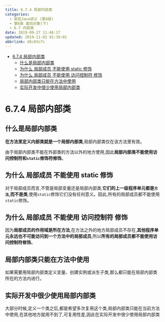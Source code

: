 ```yaml
---
title: 6.7.4 局部内部类
categories: 
  - 疯狂Java讲义 (第4版)
  - 第6章 面向对象(下)
  - 6.7 内部类
date: 2019-09-27 11:46:17
updated: 2019-11-02 01:39:01
abbrlink: d8c03c7c
---
```

- [6.7.4 局部内部类](/ReadingNotes/d8c03c7c/#6-7-4-局部内部类)
    - [什么是局部内部类](/ReadingNotes/d8c03c7c/#什么是局部内部类)
    - [为什么 局部成员 不能使用 static 修饰](/ReadingNotes/d8c03c7c/#为什么-局部成员-不能使用-static-修饰)
    - [为什么 局部成员 不能使用 访问控制符 修饰](/ReadingNotes/d8c03c7c/#为什么-局部成员-不能使用-访问控制符-修饰)
    - [局部内部类只能在方法中使用](/ReadingNotes/d8c03c7c/#局部内部类只能在方法中使用)
    - [实际开发中很少使用局部内部类](/ReadingNotes/d8c03c7c/#实际开发中很少使用局部内部类)

<!--more-->
<script src="https://cdn.bootcss.com/jquery/3.4.0/jquery.slim.min.js"></script>
<script>$(document).ready(function () {$(".post-body > ul:nth-child(1)").hide();});</script>

<!--end-->
<!--SSTStart-->
# 6.7.4 局部内部类 #
## 什么是局部内部类 ##
**在方法里定义内部类就是一个局部内部类**,局部内部类仅在该方法里有效。

由于局部内部类不能在外部类的方法以外的地方使用,因此**局部内部类不能使用访问控制符和`static`修饰符修饰**。
## 为什么 局部成员 不能使用 static 修饰 ##
对于局部成员而言,不管是局部变量还是局部内部类,**它们的上一级程序单元都是`方法`,而不是类**,使用`static`修饰它们没有任何意义。因此,所有的局部成员都不能使用`static`修饰。
## 为什么 局部成员 不能使用 访问控制符 修饰 ##
因为**局部成员的作用域是所在方法**,在方法之外的地方局部成员不存在,**其他程序单元永远也不可能访问到一个方法中的局部成员**,所以**所有的局部成员都不能使用访问控制符修饰**。
## 局部内部类只能在方法中使用 ##
如果需要用局部内部类定义变量、创建实例或派生子类,那么都只能在局部内部类所在的方法内进行。

## 实际开发中很少使用局部内部类 ##
大部分时候,定义一个类之后,都是希望多次复用这个类,局部内部类只能在当前方法中使用,在其他地方就用不到了,可复用性差,因此在实际开发中很少使用局部内部类
<!--SSTStop-->

